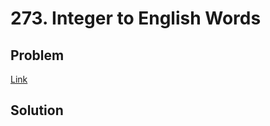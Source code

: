 # 273. Integer to English Words
## Problem
[Link](https://leetcode.com/problems/integer-to-english-words/description/)
## Solution
